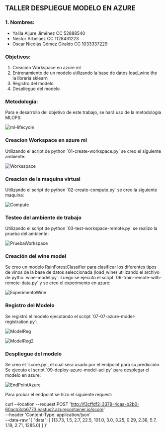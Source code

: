 ## TALLER DESPLIEGUE MODELO EN AZURE
### 1. Nombres:

- Yalila Aljure Jiménez CC 52888540
- Néstor Arbelaez CC 1128431223
- Oscar Nicolás Gómez Giraldo CC 1033337229

### Objetivos:
1. Creación Workspace en azure ml
2. Entrenamiento de un modelo utilizando la base de datos load_wine the la libreria sklearn
3. Registro del modelo 
4. Despliegue del modelo 

### Metodología:

Para e desarrollo del objetivo de este trabajo, se hará uso de la metodologia MLOPS:

![ml-lifecycle](https://user-images.githubusercontent.com/78625501/141683286-3dc5161a-d029-4d08-a74a-fb6ec1315dfb.png)


### Creacion Workspace en azure ml

Utilizando el acript de python ´01-create-workspace.py´ se creo el siguiente ambiente:


![Worksspace](https://user-images.githubusercontent.com/78625501/141684469-5f86cb10-1530-4dc3-88b9-3e204cf69ad2.JPG)

### Creacion de la maquina virtual

Utilizando el script de python ´02-create-compute.py´ se creo la siguiente maquina:

![Compute](https://user-images.githubusercontent.com/78625501/141684728-f51af5e9-8875-4afc-893b-79baf736ba16.JPG)

### Testeo del ambiente de trabajo

Utilizando el script de python ´03-test-workspace-remote.py´ se realizo la prueba del ambiente:

![PruebaWorkspace](https://user-images.githubusercontent.com/78625501/141685025-44521e6b-6472-42b2-a687-417f04970f24.JPG)

### Creación del wine model

Se creo un modelo RainForestClassifier para clasificar los diferentes tipos de vinos de la base de datos seleccionada (load_wine) utilizando el archivo de pytho ´wine-model.py´. Luego se ejecuto el script ´06-train-remote-with-remote-data.py´ y se creo el experimento en azure:

![ExperimentoWine](https://user-images.githubusercontent.com/78625501/141685793-9ffdc048-e95a-41f1-9376-cae8884d6765.JPG)

### Registro del Modelo

Se registró el modelo ejecutando el script ´07-07-azure-model-registration.py´:

![ModelReg](https://user-images.githubusercontent.com/78625501/141685994-8c2d9241-dcf7-4648-8194-dda3a735f1c3.JPG)

![ModelReg2](https://user-images.githubusercontent.com/78625501/141686027-81b976ec-290c-4baa-a7cf-3eb3954d0c41.JPG)

### Despliegue del modelo

Se creo el ´score.py´, el cual sera usado por el endpoint para su predicción.
Se ejecuto el script ´09-deploy-azure-model-aci.py´ para desplegar el modelo en azure:

![EndPointAzure](https://user-images.githubusercontent.com/78625501/141686438-0c1b033c-6a1c-4bec-b82b-9862912cb29c.JPG)

Para probar el endpoint se hizo el siguiente request:

curl --location --request POST 'http://f3cffdf2-3379-4caa-b2b0-60acb3cb6773.eastus2.azurecontainer.io/score' \
--header 'Content-Type: application/json' \
--data-raw '{
    "data":
        [
           [13.73, 1.5, 2.7, 22.5, 101.0, 3.0, 3.25, 0.29, 2.38, 5.7, 1.19, 2.71, 1285.0]
        ]
}'

